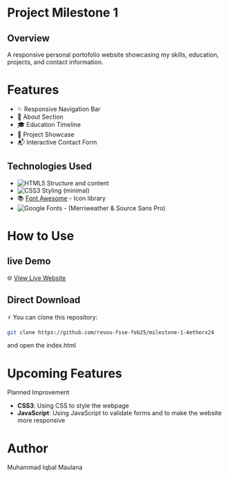 # Project Milestone 1

## Overview 
A responsive personal portofolio website showcasing my skills, education, projects, and contact information. 
 
# Features 
- ✨ Responsive Navigation Bar
- 👤 About Section 
- 🎓 Education Timeline
- 💼 Project Showcase
- 📬 Interactive Contact Form

<!-- I used emojis from Emojipedia(https://emojipedia.org/) and custom badges from [Shields.io](https://shields.io/). -->

## Technologies Used
- ![HTML5](https://img.shields.io/badge/HTML5-E34F26?style=flat&logo=html5&logoColor=white) Structure and content
- ![CSS3](https://img.shields.io/badge/CSS3-1572B6?style=flat&logo=css3&logoColor=white) Styling (minimal)
- 📚 [Font Awesome](https://cdnjs.com/libraries/font-awesome) - Icon library
- ![Google Fonts](https://img.shields.io/badge/Google_Fonts-4285F4?style=flat&logo=googlefonts&logoColor=white) - (Merriweather & Source Sans Pro)

# How to Use

 ## live Demo
   🌐 [View Live Website](https://revou-fsse-feb25.github.io/milestone-1-Aetherx24/)

## Direct Download

⚡ You can clone this repository:
```sh
git clone https://github.com/revou-fsse-feb25/milestone-1-Aetherx24
```
and open the index.html 


# Upcoming Features
Planned Improvement
- **CSS3**: Using CSS to style the webpage
- **JavaScript**: Using JavaScript to validate forms and to make the website more responsive

# Author
Muhammad Iqbal Maulana
